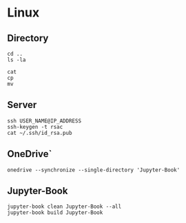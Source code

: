 # Linux

## Directory

```
cd ..
ls -la
```

```
cat 
cp
mv
```

## Server
```
ssh USER_NAME@IP_ADDRESS
ssh-keygen -t rsac
cat ~/.ssh/id_rsa.pub
```


## OneDrive`
```
onedrive --synchronize --single-directory 'Jupyter-Book'
```

## Jupyter-Book
```
jupyter-book clean Jupyter-Book --all
jupyter-book build Jupyter-Book
```